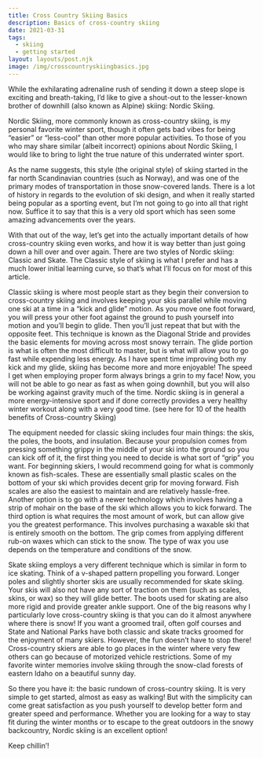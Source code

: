 ```yaml
---
title: Cross Country Skiing Basics
description: Basics of cross-country skiing
date: 2021-03-31
tags:
  - skiing
  - getting started
layout: layouts/post.njk
image: /img/crosscountryskiingbasics.jpg
---
```


While the exhilarating adrenaline rush of sending it down a steep slope is exciting and breath-taking, I’d like to give a shout-out to the lesser-known brother of downhill (also known as Alpine) skiing: Nordic Skiing. 

Nordic Skiing, more commonly known as cross-country skiing, is my personal favorite winter sport, though it often gets bad vibes for being “easier” or “less-cool” than other more popular activities. To those of you who may share similar (albeit incorrect) opinions about Nordic Skiing, I would like to bring to light the true nature of this underrated winter sport.

As the name suggests, this style (the original style) of skiing started in the far north Scandinavian countries (such as Norway), and was one of the primary modes of transportation in those snow-covered lands. There is a lot of history in regards to the evolution of ski design, and when it really started being popular as a sporting event, but I’m not going to go into all that right now. Suffice it to say that this is a very old sport which has seen some amazing advancements over the years.

With that out of the way, let’s get into the actually important details of how cross-country skiing even works, and how it is way better than just going down a hill over and over again.  There are two styles of Nordic skiing: Classic and Skate. The Classic style of skiing is what I prefer and has a much lower initial learning curve, so that’s what I’ll focus on for most of this article. 

Classic skiing is where most people start as they begin their conversion to cross-country skiing and involves keeping your skis parallel while moving one ski at a time in a “kick and glide” motion. As you move one foot forward, you will press your other foot against the ground to push yourself into motion and you’ll begin to glide. Then you’ll just repeat that but with the opposite feet.
This technique is known as the Diagonal Stride and provides the basic elements for moving across most snowy terrain. The glide portion is what is often the most difficult to master, but is what will allow you to go fast while expending less energy.  As I have spent time improving both my kick and my glide, skiing has become more and more enjoyable! The speed I get when employing proper form always brings a grin to my face! Now, you will not be able to go near as fast as when going downhill, but you will also be working against gravity much of the time. Nordic skiing is in general a more energy-intensive sport and if done correctly provides a very healthy winter workout along with a very good time. (see here for 10 of the health benefits of Cross-country Skiing)

The equipment needed for classic skiing includes four main things: the skis, the poles, the boots, and insulation. Because your propulsion comes from pressing something grippy in the middle of your ski into the ground so you can kick off of it, the first thing you need to decide is what sort of “grip” you want. For beginning skiers, I would recommend going for what is commonly known as fish-scales. These are essentially small plastic scales on the bottom of your ski which provides decent grip for moving forward. Fish scales are also the easiest to maintain and are relatively hassle-free. Another option is to go with a newer technology which involves having a strip of mohair on the base of the ski which allows you to kick forward. The third option is what requires the most amount of work, but can allow give you the greatest performance. This involves purchasing a waxable ski that is entirely smooth on the bottom. The grip comes from applying different rub-on waxes which can stick to the snow. The type of wax you use depends on the temperature and conditions of the snow. 

Skate skiing employs a very different technique which is similar in form to ice skating. Think of a v-shaped pattern propelling you forward. Longer poles and slightly shorter skis are usually recommended for skate skiing. Your skis will also not have any sort of traction on them (such as scales, skins, or wax) so they will glide better. The boots used for skating are also more rigid and provide greater ankle support.
One of the big reasons why I particularly love cross-country skiing is that you can do it almost anywhere where there is snow! If you want a groomed trail, often golf courses and State and National Parks have both classic and skate tracks groomed for the enjoyment of many skiers. However, the fun doesn’t have to stop there! Cross-country skiers are able to go places in the winter where very few others can go because of motorized vehicle restrictions. Some of my favorite winter memories involve skiing through the snow-clad forests of eastern Idaho on a beautiful sunny day.  

So there you have it: the basic rundown of cross-country skiing. It is very simple to get started, almost as easy as walking! But with the simplicity can come great satisfaction as you push yourself to develop better form and greater speed and performance. Whether you are looking for a way to stay fit during the winter months or to escape to the great outdoors in the snowy backcountry, Nordic skiing is an excellent option! 

Keep chillin’!